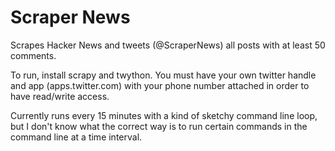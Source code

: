 Scraper News
============

Scrapes Hacker News and tweets (@ScraperNews) all posts with at least 50 comments.

To run, install scrapy and twython. You must have your own twitter handle and app (apps.twitter.com) with your phone number attached in order to have read/write access.

Currently runs every 15 minutes with a kind of sketchy command line loop, but I don't know what the correct way is to run certain commands in the command line at a time interval.
